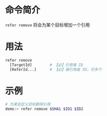 # 命令简介 

`refer remove` 将会为某个目标增加一个引用

# 用法

```bash
refer remove 
  [TargetId]        # 【必】引用者 ID
  [ReferId...]      # 【必】被引用者 ID，可多个
```

# 示例
    
```bash
# 为某自定义目标删除引用
demo:> refer remove $SHA1 $ID1 $ID2
```
